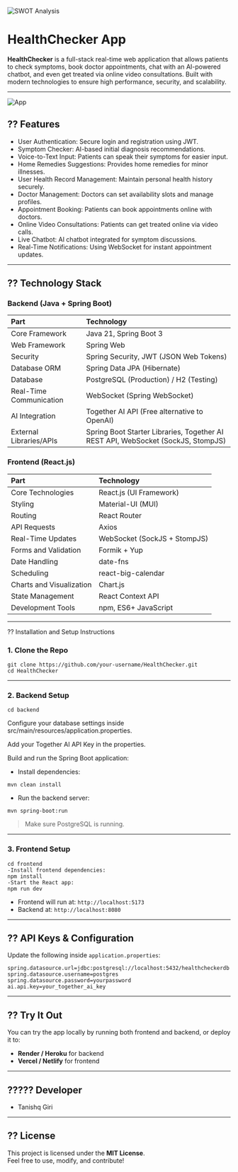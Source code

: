 ![SWOT Analysis](ScreenShots/Swot%20Anaylsis.avif)

# HealthChecker App

**HealthChecker** is a full-stack real-time web application that allows patients to check symptoms, book doctor appointments, chat with an AI-powered chatbot, and even get treated via online video consultations.
Built with modern technologies to ensure high performance, security, and scalability.

---
![App](https://user-images.githubusercontent.com/79870979/235880881-0dad4801-499d-43c1-b2ea-396628b934f1.PNG)
## ?? Features

- User Authentication: Secure login and registration using JWT.
- Symptom Checker: AI-based initial diagnosis recommendations.
- Voice-to-Text Input: Patients can speak their symptoms for easier input.
- Home Remedies Suggestions: Provides home remedies for minor illnesses.
- User Health Record Management: Maintain personal health history securely.
- Doctor Management: Doctors can set availability slots and manage profiles.
- Appointment Booking: Patients can book appointments online with doctors.
- Online Video Consultations: Patients can get treated online via video calls.
- Live Chatbot: AI chatbot integrated for symptom discussions.
- Real-Time Notifications: Using WebSocket for instant appointment updates.

---

## ?? Technology Stack

### Backend (Java + Spring Boot)
| Part        | Technology                               |
|:------------|:-----------------------------------------|
| Core Framework | Java 21, Spring Boot 3 |
| Web Framework | Spring Web |
| Security | Spring Security, JWT (JSON Web Tokens) |
| Database ORM | Spring Data JPA (Hibernate) |
| Database | PostgreSQL (Production) / H2 (Testing) |
| Real-Time Communication | WebSocket (Spring WebSocket) |
| AI Integration | Together AI API (Free alternative to OpenAI) |
| External Libraries/APIs | Spring Boot Starter Libraries, Together AI REST API, WebSocket (SockJS, StompJS) |

### Frontend (React.js)
| Part | Technology |
|:-----|:-----------|
| Core Technologies | React.js (UI Framework) |
| Styling | Material-UI (MUI) |
| Routing | React Router |
| API Requests | Axios |
| Real-Time Updates | WebSocket (SockJS + StompJS) |
| Forms and Validation | Formik + Yup |
| Date Handling | date-fns |
| Scheduling | react-big-calendar |
| Charts and Visualization | Chart.js |
| State Management | React Context API |
| Development Tools | npm, ES6+ JavaScript |

---

?? Installation and Setup Instructions

### 1. Clone the Repo

```
git clone https://github.com/your-username/HealthChecker.git
cd HealthChecker
```

---

### 2. Backend Setup

```
cd backend
```
Configure your database settings inside src/main/resources/application.properties.

Add your Together AI API Key in the properties.

Build and run the Spring Boot application:

- Install dependencies:

```
mvn clean install
```

- Run the backend server:

```
mvn spring-boot:run
```

> Make sure PostgreSQL is running.

---

### 3. Frontend Setup

```
cd frontend
-Install frontend dependencies:
npm install
-Start the React app:
npm run dev
```

- Frontend will run at: `http://localhost:5173`
- Backend at: `http://localhost:8080`

---

## ?? API Keys & Configuration

Update the following inside `application.properties`:

```properties
spring.datasource.url=jdbc:postgresql://localhost:5432/healthcheckerdb
spring.datasource.username=postgres
spring.datasource.password=yourpassword
ai.api.key=your_together_ai_key
```

---

## ?? Try It Out

You can try the app locally by running both frontend and backend, or deploy it to:

- **Render / Heroku** for backend
- **Vercel / Netlify** for frontend

---


## ????? Developer

- Tanishq Giri

---

## ?? License

This project is licensed under the **MIT License**.  
Feel free to use, modify, and contribute!
